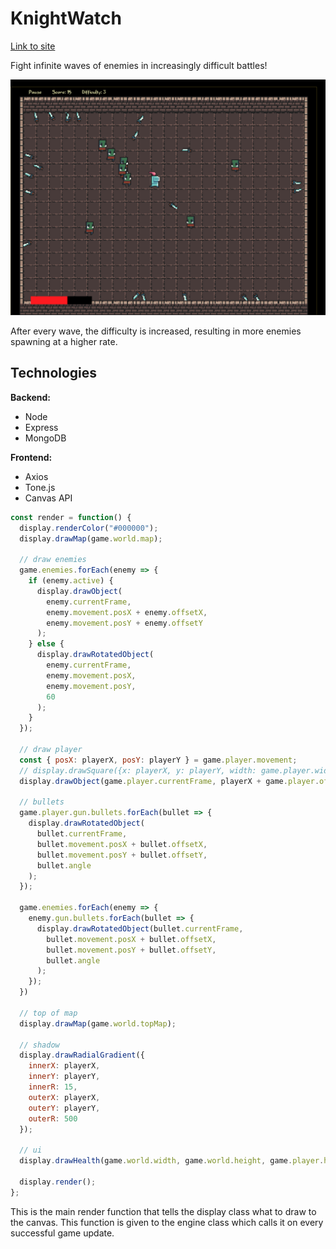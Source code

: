 # KnightWatch

[Link to site](https://knight-watch.herokuapp.com/)

Fight infinite waves of enemies in increasingly difficult battles!

![Image of Knight Fighting Orcs](https://github.com/slimjim49j/knightwatch/blob/master/readme_images/gameplay.png)

After every wave, the difficulty is increased, resulting in more enemies spawning at a higher rate.


## Technologies
**Backend:**
- Node
- Express
- MongoDB

**Frontend:**
- Axios
- Tone.js
- Canvas API

```javascript
const render = function() {
  display.renderColor("#000000");
  display.drawMap(game.world.map);
  
  // draw enemies
  game.enemies.forEach(enemy => {
    if (enemy.active) {
      display.drawObject(
        enemy.currentFrame,
        enemy.movement.posX + enemy.offsetX,
        enemy.movement.posY + enemy.offsetY
      );
    } else {
      display.drawRotatedObject(
        enemy.currentFrame,
        enemy.movement.posX,
        enemy.movement.posY,
        60
      );
    }
  });
    
  // draw player
  const { posX: playerX, posY: playerY } = game.player.movement;
  // display.drawSquare({x: playerX, y: playerY, width: game.player.width, height: game.player.height, color: "pink" });
  display.drawObject(game.player.currentFrame, playerX + game.player.offsetX, playerY + game.player.offsetY);

  // bullets
  game.player.gun.bullets.forEach(bullet => {
    display.drawRotatedObject(
      bullet.currentFrame,
      bullet.movement.posX + bullet.offsetX,
      bullet.movement.posY + bullet.offsetY,
      bullet.angle
    );
  });

  game.enemies.forEach(enemy => {
    enemy.gun.bullets.forEach(bullet => {
      display.drawRotatedObject(bullet.currentFrame,
        bullet.movement.posX + bullet.offsetX,
        bullet.movement.posY + bullet.offsetY,
        bullet.angle
      );
    });
  })

  // top of map
  display.drawMap(game.world.topMap);

  // shadow
  display.drawRadialGradient({
    innerX: playerX,
    innerY: playerY,
    innerR: 15,
    outerX: playerX,
    outerY: playerY,
    outerR: 500
  });
  
  // ui
  display.drawHealth(game.world.width, game.world.height, game.player.health, game.player.maxHealth);
  
  display.render();
};
```
This is the main render function that tells the display class what to draw to the canvas. This function is given to the engine class which calls it on every successful game update.
